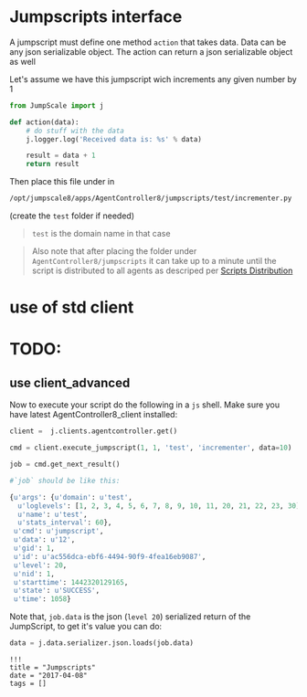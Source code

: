 # Jumpscripts interface

A jumpscript must define one method `action` that takes data. Data can be any json serializable object. The action can return a json serializable object as well

Let's assume we have this jumpscript wich increments any given number by 1

```python
from JumpScale import j

def action(data):
    # do stuff with the data
    j.logger.log('Received data is: %s' % data)

    result = data + 1
    return result
```

Then place this file under in

```bash
/opt/jumpscale8/apps/AgentController8/jumpscripts/test/incrementer.py
```

(create the `test` folder if needed)

> `test` is the domain name in that case

> Also note that after placing the folder under `AgentController8/jumpscripts` it can take up to a minute until the script is distributed to all agents as descriped per [Scripts Distribution](ScriptsDistribution.md)

# use of std client

# TODO:

## use client_advanced

Now to execute your script do the following in a `js` shell. Make sure you have latest AgentController8_client installed:

```python
client =  j.clients.agentcontroller.get()

cmd = client.execute_jumpscript(1, 1, 'test', 'incrementer', data=10)

job = cmd.get_next_result()

#`job` should be like this:

{u'args': {u'domain': u'test',
  u'loglevels': [1, 2, 3, 4, 5, 6, 7, 8, 9, 10, 11, 20, 21, 22, 23, 30],
  u'name': u'test',
  u'stats_interval': 60},
 u'cmd': u'jumpscript',
 u'data': u'12',
 u'gid': 1,
 u'id': u'ac556dca-ebf6-4494-90f9-4fea16eb9087',
 u'level': 20,
 u'nid': 1,
 u'starttime': 1442320129165,
 u'state': u'SUCCESS',
 u'time': 1058}
```

Note that, `job.data` is the json (`level 20`) serialized return of the JumpScript, to get it's value you can do:

```python
data = j.data.serializer.json.loads(job.data)
```

```
!!!
title = "Jumpscripts"
date = "2017-04-08"
tags = []
```

